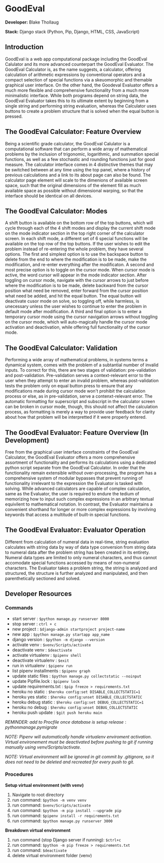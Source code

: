 # GoodEval

**Developer:** Blake Thollaug

**Stack:** Django stack (Python, Pip, Django, HTML, CSS, JavaScript)

## Introduction
GoodEval is a web app computational package including the GoodEval Calulator and its more advanced counterpart the GoodEval Evaluator. The GoodEval Calculator is, as the name suggests, a calculator, offering calculation of arithmetic expressions by conventional operators and a compact selection of special functions via a skeuomorphic and themable graphical user interface. On the other hand, the Goodeval Evaluator offers a much more flexible and comprehensive functionality from a much more minimalistic interface. While both programs depend on string data, the GoodEval Evaluator takes this to its ultimate extent by beginning from a single string and performing string evaluation, whereas the Calculator uses buttons to create a problem structure that is solved when the equal button is pressed.

## The GoodEval Calculator: Feature Overview
Being a scientific grade calculator, the GoodEval Calulator is a computational software that can perform a wide array of mathematical problems by the inclusion of trigonomic, logarithmic, and summation special functions, as well as a few stochastic and rounding functions just for good measure. The calculator interface comes in 4 distinctive themes that may be switched between at any time using the top panel, where a history of previous calculations and a link to its about page can also be found. The calculator page element will scale to the dimenions of available screen space, such that the original dimensions of the element fill as much available space as possible without dimensional warping, so that the interface should be identical on all devices.

## The GoodEval Calculator: Modes
A shift button is available on the bottom row of the top buttons, which will cycle through each of the 4 shift modes and display the current shift mode on the mode indicator section in the top right corner of the calculator screen. In each shift mode, a different set of 6 special functions will be available on the top row of the top buttons. If the user wishes to edit the problem instead of re-entering the whole problem, they have several options. The first and simplest option is to use the backspace button to delete from the end to where the modification is to be made, make the modification, and re-enter everything after the modificaton. A second and most precise option is to toggle on the cursor mode. When cursor mode is active, the word cursor will appear in the mode indicator section. After toggling on cursor mode, navigate with the cursor arrows to just before where the modification is to be made, delete backward from the cursor position what need be removed, enter forward from the cursor position what need be added, and hit the equal button. The equal button will deactivate cusor mode on solve, so toggling off, while harmless, is unecessary unless the user wishes to continue to enter the problem in default mode after modification. A third and final option is to enter a temporary cursor mode using the cursor navigation arrows without toggling on the cursor mode, which will auto-magically handle the cursor mode activation and deactivation, while offering full functionality of the cursor mode.

## The GoodEval Calculator: Validation
Performing a wide array of mathematical problems, in systems terms a dynamical system, comes with the problem of a subtantial number of invalid inputs. To correct for this, there are two stages of validation: pre-validation and post-validation. Pre-validation serves a context-relevant error to the user when they attempt to enter an invalid problem, whereas post-validation tests the problem only on equal button press to ensure that any modifications made during cursor mode won't prohibit the calculation process or else, as in pre-validation, serve a contenxt-relevant error. The automatic formatting for superscript and subscript in the calculator screen can be broken in cursor mode, though, this should not affect the calculation process, as formatting is merely a way to provide user feedback for clarity about how that problem will be interpretted if it were properly entered.

## The GoodEval Evaluator: Feature Overview (In Development)
Free from the graphical user interface constraints of the GoodEval Calculator, the GoodEval Evaluator offers a more comprehensive assortment of functionality and performs its calculations using a dedicated python script separate from the GoodEval Calculator. In order that the functionality remain extensible without over-processing, the program has a comprehensive system of modular bypasses that prevent running of functionality irrelevant to the expression the Evaluator is tasked with solving. While advanced calculators are capable of complex calculation, same as the Evaluator, the user is required to endure the tedium of memorizing how to input such complex expressions in an arbitrary textual equivilent to mathematical notation. In contrast, the Evaluator maintains a convenient shorthand for longer or more complex expressions by involving keywords that access a multitude of built-in special functions.

## The GoodEval Evaluator: Evaluator Operation
Different from calculation of numeral data in real-time, string evaluation calculates with string data by way of data type conversion from string data to numeral data after the problem string has been created in its entirety. Numeral data types are limited to only numeral characters, and thus cannot accomodate special functions accessed by means of non-numeral characters. The Evaluator takes a problem string, the string is analyzed and structured, the structure is further analyzed and manipulated, and then parenthetically sectioned and solved.

## Developer Resources

### Commands
 - start server             : `$python manage.py runserver 8000`
 - stop server              : `ctrl + c`
 - new project              : `$django-admin startproject project-name`
 - new app                  : `$python manage.py startapp app_name`
 - django version           : `$python -m django --version`
 - activate venv            : `$venv/Scripts/activate`
 - deactivate venv          : `$deactivate`
 - activate virtualenv      : `$pipenv shell`
 - deactivate virtualenv    : `$exit`
 - run in virtualenv        : `$pipenv run`
 - list pipenv installments : `$pipenv graph`
 - update static files      : `$python manage.py collectstatic --noinput`
 - update Pipfile.lock      : `$pipenv lock`
 - update requirements.txt  : `$pip freeze > requirements.txt`
 - heroku no static         : `$heroku config:set DISABLE_COLLECTSTATIC=1`
 - heroku yes static        : `$heroku config:unset DISABLE_COLLECTSTATIC`
 - heroku debug static      : `$heroku config:set DEBUG_COLLECTSTATIC=1`
 - heroku no debug          : `$heroku config:unset DEBUG_COLLECTSTATIC`
 - heroku push update       : `$git push heroku main`

*REMINDER: add to Procfile once database is setup*
$release: python manage.py migrate$

*NOTE: Pipenv will automatically handle virtualenv enviroment activation. Virtual environement must be deactivated before pushing to git if running manually using venv/Scripts/activate.*

*NOTE: Virtual environment will be ignored in git commit by .gitignore, so it does not need to be deleted and recreated for every push to git.*

### Procedures

**Setup virtual environment (with venv)**
1) Navigate to root directory
2) run command: `$python -m venv venv`
3) run command: `$venv/Scripts/activate`
4) run command: `$python -m pip install --upgrade pip`
5) run command: `$pipenv install -r requirements.txt`
6) run command: `$python manage.py runserver 3000`

**Breakdown virtual environment**
1) run command (stop Django server if running): `$ctrl+c`
2) run command: `$python -m pip freeze > requirements.txt`
3) run command: `$deactivate`
4) delete virtual environment folder (venv)
